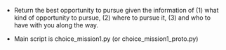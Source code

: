 - Return the best opportunity to pursue given the information of
(1) what kind of opportunity to pursue,
(2) where to pursue it, 
(3) and who to have with you along the way.

- Main script is choice_mission1.py (or choice_mission1_proto.py)
